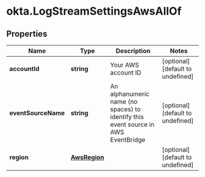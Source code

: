 # okta.LogStreamSettingsAwsAllOf

## Properties

Name | Type | Description | Notes
------------ | ------------- | ------------- | -------------
**accountId** | **string** | Your AWS account ID | [optional] [default to undefined]
**eventSourceName** | **string** | An alphanumeric name (no spaces) to identify this event source in AWS EventBridge | [optional] [default to undefined]
**region** | [**AwsRegion**](AwsRegion.md) |  | [optional] [default to undefined]

